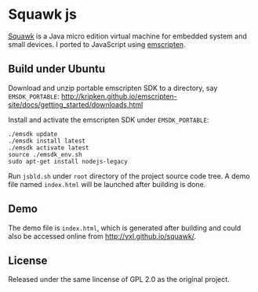 Squawk js
===================

[Squawk](https://java.net/projects/squawk/pages/SquawkDevelopment) is a Java micro edition virtual machine for embedded system and small devices. I ported to JavaScript using [emscripten](http://emscripten.org).

Build under Ubuntu
-----

Download and unzip portable emscripten SDK to a directory, say `EMSDK_PORTABLE`:
<http://kripken.github.io/emscripten-site/docs/getting_started/downloads.html>

Install and activate the emscripten SDK under `EMSDK_PORTABLE`:

```
./emsdk update
./emsdk install latest
./emsdk activate latest
source ./emsdk_env.sh
sudo apt-get install nodejs-legacy
```

Run `jsbld.sh` under `root` directory of the project source code tree.
A demo file named `index.html` will be launched after building is done.

Demo
-----

The demo file is `index.html`, which is generated after building and could also be accessed online from <http://yxl.github.io/squawk/>.

License
-----

Released under the same lincense of GPL 2.0 as the original project.
